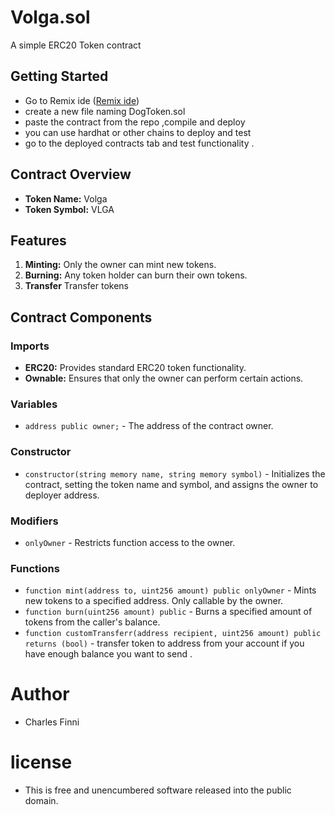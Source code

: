 # Volga.sol
A simple ERC20 Token contract 

## Getting Started
- Go to Remix ide ([Remix ide](https://remix.ethereum.org/))
- create a new file naming DogToken.sol
- paste the contract from the repo  ,compile and deploy
- you can use hardhat or other chains to deploy and test 
- go to the deployed contracts tab and test functionality .

## Contract Overview

- **Token Name:** Volga
- **Token Symbol:** VLGA

## Features

1. **Minting:** Only the owner can mint new tokens.
2. **Burning:** Any token holder can burn their own tokens.
3. **Transfer** Transfer tokens 

## Contract Components

### Imports

- **ERC20:** Provides standard ERC20 token functionality.
- **Ownable:** Ensures that only the owner can perform certain actions.

### Variables

- `address public owner;` - The address of the contract owner.

### Constructor

- `constructor(string memory name, string memory symbol)` - Initializes the contract, setting the token name and symbol, and assigns the owner to deployer address.

### Modifiers

- `onlyOwner` - Restricts function access to the owner.

### Functions

- `function mint(address to, uint256 amount) public onlyOwner` - Mints new tokens to a specified address. Only callable by the owner.
- `function burn(uint256 amount) public` - Burns a specified amount of tokens from the caller's balance.
- `function customTransferr(address recipient, uint256 amount) public returns (bool)` - transfer token to address from your account if you have enough balance you want to send .

# Author
- Charles Finni

# license
- This is free and unencumbered software released into the public domain.



